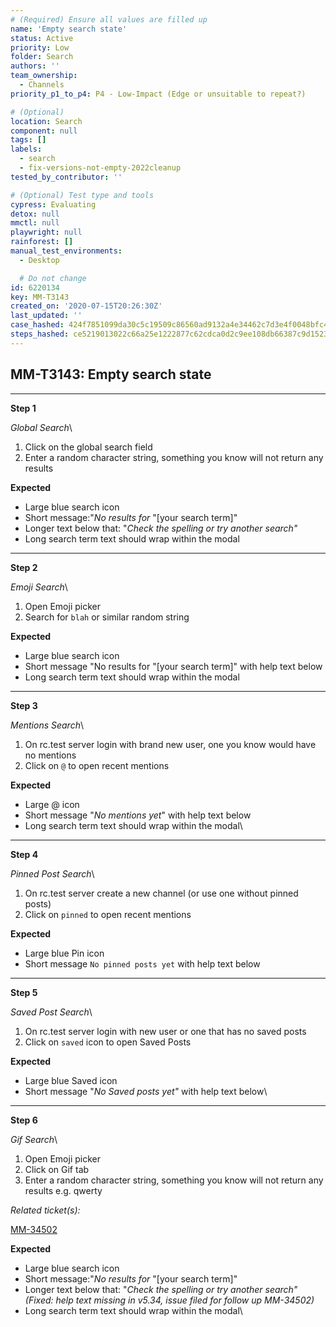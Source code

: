 ```yaml
---
# (Required) Ensure all values are filled up
name: 'Empty search state'
status: Active
priority: Low
folder: Search
authors: ''
team_ownership:
  - Channels
priority_p1_to_p4: P4 - Low-Impact (Edge or unsuitable to repeat?)

# (Optional)
location: Search
component: null
tags: []
labels:
  - search
  - fix-versions-not-empty-2022cleanup
tested_by_contributor: ''

# (Optional) Test type and tools
cypress: Evaluating
detox: null
mmctl: null
playwright: null
rainforest: []
manual_test_environments:
  - Desktop

  # Do not change
id: 6220134
key: MM-T3143
created_on: '2020-07-15T20:26:30Z'
last_updated: ''
case_hashed: 424f7851099da30c5c19509c86560ad9132a4e34462c7d3e4f0048bfc4c0c4a2e2c0c2bc2b5498bb23b6a7af70c059fe
steps_hashed: ce5219013022c66a25e1222877c62cdca0d2c9ee108db66387c9d1523e541a7d8ea9333cd9065411c17a62c63a592146
---
```


<!-- (Auto-generated) Based on frontmatter's "key" and "name" -->

## MM-T3143: Empty search state

---

**Step 1**

_Global Search_\\

1. Click on the global search field
2. Enter a random character string, something you know will not return any results

**Expected**

- Large blue search icon
- Short message:"_No results for_ "\[your search term]"
- Longer text below that: "_Check the spelling or try another search"_
- Long search term text should wrap within the modal

---

**Step 2**

_Emoji Search_\\

1. Open Emoji picker
2. Search for `blah` or similar random string

**Expected**

- Large blue search icon
- Short message "No results for "\[your search term]" with help text below
- Long search term text should wrap within the modal

---

**Step 3**

_Mentions Search_\\

1. On rc.test server login with brand new user, one you know would have no mentions
2. Click on `@` to open recent mentions

**Expected**

- Large @ icon
- Short message "_No mentions yet_" with help text below
- Long search term text should wrap within the modal\\

---

**Step 4**

_Pinned Post Search_\\

1. On rc.test server create a new channel (or use one without pinned posts)
2. Click on `pinned` to open recent mentions

**Expected**

- Large blue Pin icon
- Short message `No pinned posts yet` with help text below

---

**Step 5**

_Saved Post Search_\\

1. On rc.test server login with new user or one that has no saved posts
2. Click on `saved` icon to open Saved Posts

**Expected**

- Large blue Saved icon
- Short message "_No Saved posts yet"_ with help text below\\

---

**Step 6**

_Gif Search_\\

1. Open Emoji picker
2. Click on Gif tab
3. Enter a random character string, something you know will not return any results e.g. qwerty

_Related ticket(s):_

[MM-34502](https://mattermost.atlassian.net/browse/MM-3450)

**Expected**

- Large blue search icon
- Short message:"_No results for_ "\[your search term]"
- Longer text below that: "_Check the spelling or try another search" (Fixed: help text missing in v5.34, issue filed for follow up MM-34502)_
- Long search term text should wrap within the modal\\
